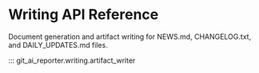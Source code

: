 # Writing API Reference

Document generation and artifact writing for NEWS.md, CHANGELOG.txt, and DAILY_UPDATES.md files.

::: git_ai_reporter.writing.artifact_writer